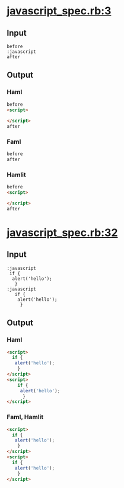 # [javascript\_spec.rb:3](/spec/hamlit/filters/javascript_spec.rb#L3)
## Input
```haml
before
:javascript
after

```

## Output
### Haml
```html
before
<script>
  
</script>
after

```

### Faml
```html
before
after

```

### Hamlit
```html
before
<script>

</script>
after

```


# [javascript\_spec.rb:32](/spec/hamlit/filters/javascript_spec.rb#L32)
## Input
```haml
:javascript
 if {
  alert('hello');
   }
:javascript
   if {
    alert('hello');
     }

```

## Output
### Haml
```html
<script>
  if {
   alert('hello');
    }
</script>
<script>
    if {
     alert('hello');
      }
</script>

```

### Faml, Hamlit
```html
<script>
  if {
   alert('hello');
    }
</script>
<script>
  if {
   alert('hello');
    }
</script>

```

